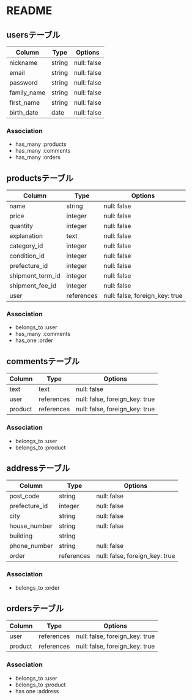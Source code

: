 # README
## usersテーブル
| Column            | Type       | Options     |
| ----------------- | ---------- | ----------- |
| nickname          | string     | null: false |
| email             | string     | null: false |
| password          | string     | null: false |
| family_name       | string     | null: false |
| first_name        | string     | null: false |
| birth_date        | date       | null: false |

### Association
- has_many :products
- has_many :comments
- has_many :orders



## productsテーブル
| Column           | Type       | Options                        |
| ---------------- | ---------- | ------------------------------ |
| name             | string     | null: false                    |
| price            | integer    | null: false                    |
| quantity         | integer    | null: false                    |
| explanation      | text       | null: false                    |
| category_id      | integer    | null: false                    |
| condition_id     | integer    | null: false                    |
| prefecture_id    | integer    | null: false                    |
| shipment_term_id | integer    | null: false                    |
| shipment_fee_id  | integer    | null: false                    |
| user             | references | null: false, foreign_key: true |

### Association
- belongs_to :user
- has_many   :comments
- has_one    :order



## commentsテーブル
| Column  | Type       | Options                        |
| ------- | ---------- | ------------------------------ |
| text    | text       | null: false                    |
| user    | references | null: false, foreign_key: true |
| product | references | null: false, foreign_key: true |

### Association
- belongs_to :user
- belongs_to :product



## addressテーブル
| Column        | Type       | Options                        |
| ------------- | ---------- | ------------------------------ |
| post_code     | string     | null: false                    |
| prefecture_id | integer    | null: false                    |
| city          | string     | null: false                    |
| house_number  | string     | null: false                    |
| building      | string     |                                |
| phone_number  | string     | null: false                    |
| order         | references | null: false, foreign_key: true |

### Association
- belongs_to :order



## ordersテーブル
| Column     | Type       | Options                        |
| ---------- | ---------- | ------------------------------ |
| user       | references | null: false, foreign_key: true |
| product    | references | null: false, foreign_key: true |

### Association
- belongs_to :user
- belongs_to :product
- has one    :address